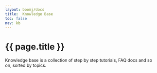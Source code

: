 ```yaml
---
layout: boomj/docs
title:  Knowledge Base
toc: false
nav: kb
---
```


# {{ page.title }}

Knowledge base is a collection of step by step tutorials, FAQ docs and so on,
sorted by topics.
